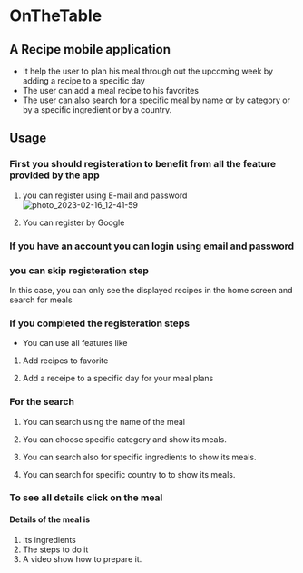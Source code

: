 # OnTheTable

## A Recipe mobile application
* It help the user to plan his meal through out the upcoming week by adding a recipe to a specific day
* The user can add a meal recipe to his favorites
* The user can also search for a specific meal by name or by category or by a specific ingredient or by a country.

## Usage

### First you should registeration to benefit from all the feature provided by the app

1. you can register using E-mail and password
 ![photo_2023-02-16_12-41-59](https://user-images.githubusercontent.com/67694831/219343284-1908beab-ba0d-4d9a-8df3-c3ff9071d1b4.jpg)

2. You can register by Google


### If you have an account you can login using email and password

### you can skip registeration step

In this case, you can only see the displayed recipes in the home screen and search for meals


### If you completed the registeration steps
* You can use all features like 

1. Add recipes to favorite




2. Add a receipe to a specific day for your meal plans


### For the search
1. You can search using the name of the meal

2. You can choose specific category and show its meals.

3. You can search also for specific ingredients to show its meals.

4. You can search for specific country to to show its meals.


### To see all details click on the meal
#### Details of the meal is
1. Its ingredients
2. The steps to do it
3. A video show how to prepare it. 




